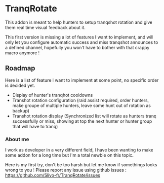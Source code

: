 # TranqRotate

This addon is meant to help hunters to setup tranqshot rotation and give them real time visual feedback about it.

This first version is missing a lot of features I want to implement, and will only let you configure automatic success and miss tranqshot announces to a defined channel, hopefully you won't have to bother with that crappy macro anymore !

## Roadmap

Here is a list of feature I want to implement at some point, no specific order is decided yet.

- Display of hunter's tranqhot cooldowns
- Transhot rotation configuration (raid assist required, order hunters, make groupe of multiple hunters, leave some hunt out of rotation as backup)
- Transhot rotation display (Synchronized list will rotate as hunters tranq successfully or miss, showing at top the next hunter or hunter group that will have to tranq)

### About me

I work as developer in a very different field, I have been wanting to make some addon for a long time but I'm a total newbie on this topic.

Here is my first try, don't be too harsh but let me know if somethings looks wrong to you !
Please report any issue using github issues : https://github.com/Slivo-fr/TranqRotate/issues
